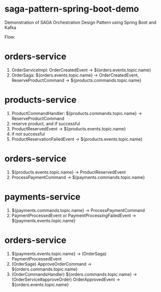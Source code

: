 # saga-pattern-spring-boot-demo

Demonstration of SAGA Orchestration Design Pattern using Spring Boot and Kafka

Flow:

# orders-service
1. OrderServiceImpl: OrderCreatedEvent -> ${orders.events.topic.name}
2. OrderSaga: ${orders.events.topic.name} -> OrderCreatedEvent, ReserveProductCommand -> ${products.commands.topic.name}
# products-service
1. ProductCommandHandler: ${products.commands.topic.name} -> ReserveProductCommand
2. reserve product, and if successful
3. ProductReservedEvent -> ${products.events.topic.name}
4. if not successful
5. ProductReservationFailedEvent -> ${products.events.topic.name}
# orders-service
1. ${products.events.topic.name} -> ProductReservedEvent
2. ProcessPaymentCommand -> ${payments.commands.topic.name}
# payments-service
1. ${payments.commands.topic.name} -> ProcessPaymentCommand
2. PaymentProcessedEvent or PaymentProcessingFailedEvent -> ${payments.events.topic.name}
# orders-service
1. ${payments.events.topic.name} -> (OrderSaga) PaymentProcessedEvent
2. (OrderSage) ApproveOrderCommand -> ${orders.commands.topic.name}
3. (OrderCommandsHandler) ${orders.commands.topic.name} -> (OrderService#approveOrder) OrderApprovedEvent -> ${orders.events.topic.name}
